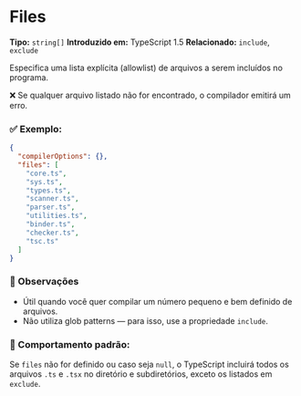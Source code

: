 # Files

**Tipo:** `string[]`
**Introduzido em:** TypeScript 1.5
**Relacionado:** `include`, `exclude`

Especifica uma lista explícita (allowlist) de arquivos a serem incluídos no programa.

❌ Se qualquer arquivo listado não for encontrado, o compilador emitirá um erro.

### ✅ Exemplo:

```json
{
  "compilerOptions": {},
  "files": [
    "core.ts",
    "sys.ts",
    "types.ts",
    "scanner.ts",
    "parser.ts",
    "utilities.ts",
    "binder.ts",
    "checker.ts",
    "tsc.ts"
  ]
}
```

### 📌 Observações

* Útil quando você quer compilar um número pequeno e bem definido de arquivos.
* Não utiliza glob patterns — para isso, use a propriedade `include`.

### 🔄 Comportamento padrão:

Se `files` não for definido ou caso seja `null`, o TypeScript incluirá todos os arquivos `.ts` e `.tsx` no diretório e subdiretórios, exceto os listados em `exclude`.
